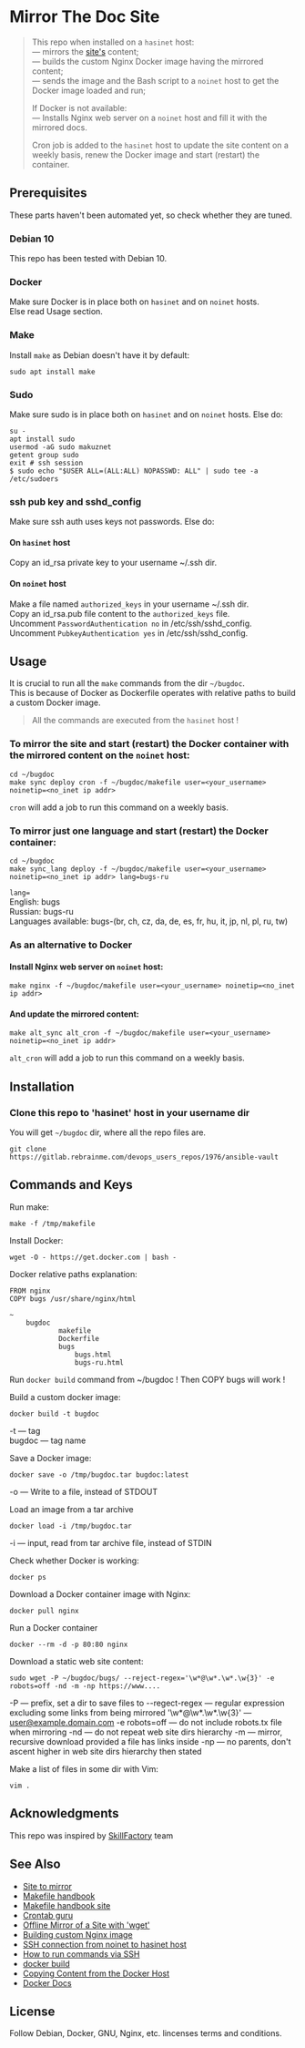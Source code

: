# Mirror The Doc Site

>  This repo when installed on a `hasinet` host:  
> — mirrors the [site's](https://www.chiark.greenend.org.uk/~sgtatham/bugs.html) content;  
> — builds the custom Nginx Docker image having the mirrored content;  
> — sends the image and the Bash script to a `noinet` host to get the Docker image loaded and run;    
> 
> If Docker is not available:  
> — Installs Nginx web server on a `noinet` host and fill it with the mirrored docs.
>
> Cron job is added to the `hasinet` host to update the site content on a weekly basis, renew the Docker image and start (restart) the container.

## Prerequisites
These parts haven't been automated yet, so check whether they are tuned.
### Debian 10
This repo has been tested with Debian 10.
### Docker
Make sure Docker is in place both on `hasinet` and on `noinet` hosts.  
Else read Usage section.  
### Make
Install `make` as Debian doesn't have it by default:
```shell
sudo apt install make
```
### Sudo
Make sure sudo is in place both on `hasinet` and on `noinet` hosts. Else do:
```shell
su -
apt install sudo
usermod -aG sudo makuznet
getent group sudo
exit # ssh session
$ sudo echo "$USER ALL=(ALL:ALL) NOPASSWD: ALL" | sudo tee -a /etc/sudoers
```
### ssh pub key and sshd_config
Make sure ssh auth uses keys not passwords. Else do:  
#### On `hasinet` host
Copy an id_rsa private key to your username ~/.ssh dir.
#### On `noinet` host
Make a file named `authorized_keys` in your username ~/.ssh dir.    
Copy an id_rsa.pub file content to the `authorized_keys` file.  
Uncomment `PasswordAuthentication no` in /etc/ssh/sshd_config.  
Uncomment `PubkeyAuthentication yes` in /etc/ssh/sshd_config.  

## Usage  

It is crucial to run all the `make` commands from the dir `~/bugdoc`.  
This is because of Docker as Dockerfile operates with relative paths to build a custom Docker image.

> All the commands are executed from the `hasinet` host !

### To mirror the site and start (restart) the Docker container with the mirrored content on the `noinet` host:
```shell
cd ~/bugdoc 
make sync deploy cron -f ~/bugdoc/makefile user=<your_username> noinetip=<no_inet ip addr>
```
`cron` will add a job to run this command on a weekly basis.

### To mirror just one language and start (restart) the Docker container:
```shell
cd ~/bugdoc
make sync_lang deploy -f ~/bugdoc/makefile user=<your_username> noinetip=<no_inet ip addr> lang=bugs-ru
```
`lang=`  
English: bugs  
Russian: bugs-ru  
Languages available: bugs-(br, ch, cz, da, de, es, fr, hu, it, jp, nl, pl, ru, tw)  

### As an alternative to Docker
#### Install Nginx web server on `noinet` host:
```shell
make nginx -f ~/bugdoc/makefile user=<your_username> noinetip=<no_inet ip addr>
```
#### And update the mirrored content:
```shell
make alt_sync alt_cron -f ~/bugdoc/makefile user=<your_username> noinetip=<no_inet ip addr>
```
`alt_cron` will add a job to run this command on a weekly basis.

## Installation  
### Clone this repo to 'hasinet' host in your username dir
You will get `~/bugdoc` dir, where all the repo files are.

```shell
git clone https://gitlab.rebrainme.com/devops_users_repos/1976/ansible-vault
```

## Commands and Keys
Run make:
```shell
make -f /tmp/makefile
```

Install Docker:
```shell 
wget -O - https://get.docker.com | bash -
```

Docker relative paths explanation:
```shell
FROM nginx
COPY bugs /usr/share/nginx/html

~
    bugdoc
            makefile
            Dockerfile
            bugs
                bugs.html
                bugs-ru.html
```
Run `docker build` command from ~/bugdoc ! Then COPY bugs will work !

Build a custom docker image:
```shell
docker build -t bugdoc
```
-t — tag   
bugdoc — tag name  


Save a Docker image:  
```shell
docker save -o /tmp/bugdoc.tar bugdoc:latest
```
-o — Write to a file, instead of STDOUT  


Load an image from a tar archive
```shell
docker load -i /tmp/bugdoc.tar
```
-i — input, read from tar archive file, instead of STDIN  


Check whether Docker is working:  
```shell
docker ps
```

Download a Docker container image with Nginx:
```shell
docker pull nginx
```

Run a Docker container 
```shell
docker --rm -d -p 80:80 nginx
```

Download a static web site content:
```shell
sudo wget -P ~/bugdoc/bugs/ --reject-regex='\w*@\w*.\w*.\w{3}' -e robots=off -nd -m -np https://www....
```
-P — prefix, set a dir to save files to
--regect-regex — regular expression excluding some links from being mirrored
'\w*@\w*.\w*.\w{3}' — user@example.domain.com
-e robots=off — do not include robots.tx file when mirroring
-nd — do not repeat web site dirs hierarchy
-m — mirror, recursive download provided a file has links inside
-np — no parents, don't ascent higher in web site dirs hierarchy then stated


Make a list of files in some dir with Vim:
```shell
vim .
```

## Acknowledgments

This repo was inspired by [SkillFactory](http://skillfactory.ru/) team

## See Also

- [Site to mirror](https://www.chiark.greenend.org.uk/~sgtatham/bugs.html) 
- [Makefile handbook](https://bit.ly/make-handbook)
- [Makefile handbook site](https://makefile.site/)
- [Crontab guru](https://crontab.guru/)
- [Offline Mirror of a Site with 'wget'](https://www.guyrutenberg.com/2014/05/02/make-offline-mirror-of-a-site-using-wget/)
- [Building custom Nginx image](https://www.docker.com/blog/how-to-use-the-official-nginx-docker-image/)
- [SSH connection from noinet to hasinet host](https://unix.stackexchange.com/questions/116867/serve-internet-to-remote-machine-via-ssh-session)
- [How to run commands via SSH](https://www.cyberciti.biz/faq/unix-linux-execute-command-using-ssh/)
- [docker build](https://docs.docker.com/engine/reference/commandline/build/)
- [Copying Content from the Docker Host](https://docs.nginx.com/nginx/admin-guide/installing-nginx/installing-nginx-docker/#manage_copy)
- [Docker Docs](https://docs.docker.com/engine/reference/commandline/docker/)

## License
Follow Debian, Docker, GNU, Nginx, etc. lincenses terms and conditions.